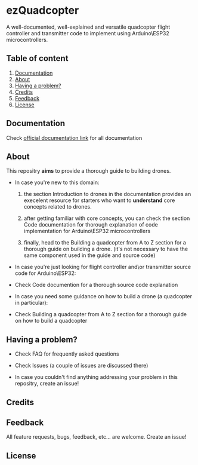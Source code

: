 # ezQuadcopter
A well-documented, well-explained and versatile quadcopter flight controller and transmitter code
to implement using Arduino\ESP32 microcontrollers.

## Table of content
 1. [Documentation](#documentation)
 2. [About](#about)
 3. [Having a problem?](#having-a-problem-?)
 4. [Credits](#credits)
 5. [Feedback](#feedback)
 6. [License](#license)
 
## Documentation
Check [official documentation link]() for all documentation

## About
This repositry __aims__ to provide a thorough guide to building drones.
- In case you're new to this domain:
  1. the section Introduction to drones in the documentation provides an execelent
resource for starters who want to __understand__ core concepts related to drones.

  2. after getting familiar with core concepts, you can check the section Code documentation
for thorough explanation of code implementation for Arduino\ESP32 microcontrollers

  3. finally, head to the Building a quadcopter from A to Z section for a thorough guide on building
a drone. (it's not necessary to have the same component used in the guide and source code)

- In case you're just looking for flight controller and\or transmitter source code for Arduino\ESP32:
 - Check Code documention for a thorough source code explanation

- In case you need some guidance on how to build a drone (a quadcopter in particular):
 - Check Building a quadcopter from A to Z section for a thorough guide on how to build a quadcopter


## Having a problem?
- Check FAQ for frequently asked questions
- Check Issues (a couple of issues are discussed there)

- In case you couldn't find anything addressing your problem in this repositry, create an issue!

## Credits

## Feedback
All feature requests, bugs, feedback, etc... are welcome. Create an issue!

## License
